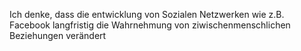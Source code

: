 Ich denke, dass die entwicklung von Sozialen Netzwerken wie z.B. Facebook langfristig die Wahrnehmung von ziwischenmenschlichen Beziehungen verändert 